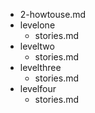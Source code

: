 - 2-howtouse.md
- levelone
	- stories.md
- leveltwo
	- stories.md
- levelthree
	- stories.md
- levelfour
	- stories.md